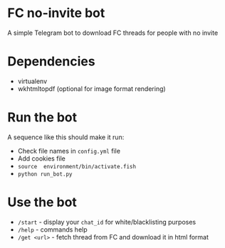 # FC no-invite bot

A simple Telegram bot to download FC threads for people with no invite

# Dependencies
- virtualenv
- wkhtmltopdf (optional for image format rendering)

# Run the bot
A sequence like this should make it run:
- Check file names in `config.yml` file
- Add cookies file
- `source  environment/bin/activate.fish`
- `python run_bot.py`

# Use the bot
- `/start`     - display your `chat_id` for white/blacklisting purposes
- `/help`      - commands help
- `/get <url>` - fetch thread from FC and download it in html format
